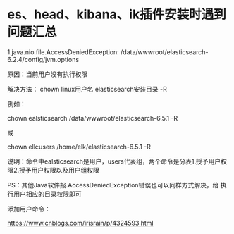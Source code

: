 # es、head、kibana、ik插件安装时遇到问题汇总

1.java.nio.file.AccessDeniedException: /data/wwwroot/elasticsearch-6.2.4/config/jvm.options

原因：当前用户没有执行权限

解决方法： chown linux用户名 elasticsearch安装目录 -R

例如：

chown ealsticsearch /data/wwwroot/elasticsearch-6.5.1 -R

或

chown elk:users /home/elk/elasticsearch-6.5.1 -R

说明：命令中ealsticsearch是用户，users代表组，两个命令是分表1.授予用户权限2.授予用户权限以及用户组权限

PS：其他Java软件报.AccessDeniedException错误也可以同样方式解决，给 执行用户相应的目录权限即可

添加用户命令：

https://www.cnblogs.com/irisrain/p/4324593.html

